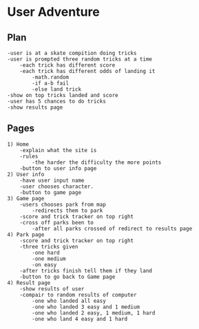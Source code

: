 # User Adventure

## Plan
    -user is at a skate compition doing tricks
    -user is prompted three random tricks at a time
        -each trick has different score
        -each trick has different odds of landing it
            -math.random
            -if a-b fail
            -else land trick
    -show on top tricks landed and score
    -user has 5 chances to do tricks
    -show results page

## Pages

    1) Home
        -explain what the site is
        -rules
            -the harder the difficulty the more points
        -button to user info page
    2) User info
        -have user input name
        -user chooses character.
        -button to game page
    3) Game page
        -users chooses park from map
            -redirects them to park
        -score and trick tracker on top right
        -cross off parks been to
            -after all parks crossed of redirect to results page
    4) Park page
        -score and trick tracker on top right
        -three tricks given
            -one hard
            -one medium
            -on easy
        -after tricks finish tell them if they land
        -button to go back to Game page
    4) Result page
        -show results of user
        -compair to random results of computer
            -one who landed all easy
            -one who landed 3 easy and 1 medium
            -one who landed 2 easy, 1 medium, 1 hard
            -one who land 4 easy and 1 hard
    